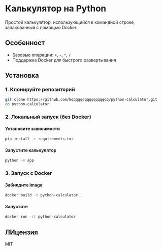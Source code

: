 # Калькулятор на Python

Простой калькулятор, использующийся в командной строке, запакованный с помощью Docker.

## Особенност
- Базовые операции: `+`, `-`, `*`, `/`
- Поддержка Docker для быстрого развертывания

## Установка

### 1. Клонируйте репозиторий
```bash
git clone https://github.com/hqqqqqqqqqqqqqqqqq/python-calculator.git
cd python-calculator
```

### 2. Локальный запуск (без Docker)
#### Установите зависимости
```bash
pip install -r requirements.txt
```

#### Запустите калькулятор
```bash
python -m app
```

### 3. Запуск с Docker
#### Забилдите image
```bash
docker build -t python-calculator .
```

#### Запустите
```bash
docker run -it python-calculator
```

## ЛИцензия
MIT
